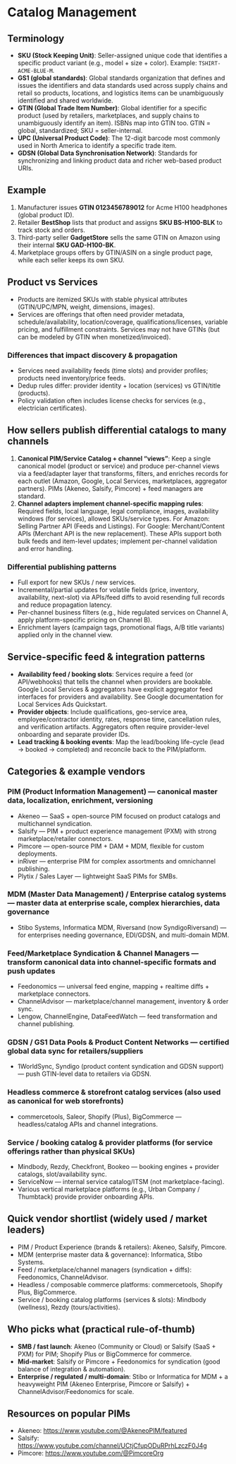 # Catalog Management

## Terminology
- **SKU (Stock Keeping Unit)**: Seller-assigned unique code that identifies a specific product variant (e.g., model + size + color). Example: `TSHIRT-ACME-BLUE-M`.
- **GS1 (global standards)**: Global standards organization that defines and issues the identifiers and data standards used across supply chains and retail so products, locations, and logistics items can be unambiguously identified and shared worldwide.
- **GTIN (Global Trade Item Number)**: Global identifier for a specific product (used by retailers, marketplaces, and supply chains to unambiguously identify an item). ISBNs map into GTIN too. GTIN = global, standardized; SKU = seller-internal.
- **UPC (Universal Product Code)**: The 12-digit barcode most commonly used in North America to identify a specific trade item.
- **GDSN (Global Data Synchronisation Network)**: Standards for synchronizing and linking product data and richer web-based product URIs.

## Example
1. Manufacturer issues **GTIN 0123456789012** for Acme H100 headphones (global product ID).
2. Retailer **BestShop** lists that product and assigns **SKU BS-H100-BLK** to track stock and orders.
3. Third-party seller **GadgetStore** sells the same GTIN on Amazon using their internal **SKU GAD-H100-BK**.
4. Marketplace groups offers by GTIN/ASIN on a single product page, while each seller keeps its own SKU.

## Product vs Services
- Products are itemized SKUs with stable physical attributes (GTIN/UPC/MPN, weight, dimensions, images).
- Services are offerings that often need provider metadata, schedule/availability, location/coverage, qualifications/licenses, variable pricing, and fulfillment constraints. Services may not have GTINs (but can be modeled by GTIN when monetized/invoiced).

### Differences that impact discovery & propagation
- Services need availability feeds (time slots) and provider profiles; products need inventory/price feeds.
- Dedup rules differ: provider identity + location (services) vs GTIN/title (products).
- Policy validation often includes license checks for services (e.g., electrician certificates).

## How sellers publish differential catalogs to many channels
1. **Canonical PIM/Service Catalog + channel “views”**: Keep a single canonical model (product or service) and produce per-channel views via a feed/adapter layer that transforms, filters, and enriches records for each outlet (Amazon, Google, Local Services, marketplaces, aggregator partners). PIMs (Akeneo, Salsify, Pimcore) + feed managers are standard.
2. **Channel adapters implement channel-specific mapping rules**: Required fields, local language, legal compliance, images, availability windows (for services), allowed SKUs/service types. For Amazon: Selling Partner API (Feeds and Listings). For Google: Merchant/Content APIs (Merchant API is the new replacement). These APIs support both bulk feeds and item-level updates; implement per-channel validation and error handling.

### Differential publishing patterns
- Full export for new SKUs / new services.
- Incremental/partial updates for volatile fields (price, inventory, availability, next-slot) via APIs/feed diffs to avoid resending full records and reduce propagation latency.
- Per-channel business filters (e.g., hide regulated services on Channel A, apply platform-specific pricing on Channel B).
- Enrichment layers (campaign tags, promotional flags, A/B title variants) applied only in the channel view.

## Service-specific feed & integration patterns
- **Availability feed / booking slots**: Services require a feed (or API/webhooks) that tells the channel when providers are bookable. Google Local Services & aggregators have explicit aggregator feed interfaces for providers and availability. See Google documentation for Local Services Ads Quickstart.
- **Provider objects**: Include qualifications, geo-service area, employee/contractor identity, rates, response time, cancellation rules, and verification artifacts. Aggregators often require provider-level onboarding and separate provider IDs.
- **Lead tracking & booking events**: Map the lead/booking life-cycle (lead → booked → completed) and reconcile back to the PIM/platform.

## Categories & example vendors

### PIM (Product Information Management) — canonical master data, localization, enrichment, versioning
- Akeneo — SaaS + open-source PIM focused on product catalogs and multichannel syndication.
- Salsify — PIM + product experience management (PXM) with strong marketplace/retailer connectors.
- Pimcore — open-source PIM + DAM + MDM, flexible for custom deployments.
- inRiver — enterprise PIM for complex assortments and omnichannel publishing.
- Plytix / Sales Layer — lightweight SaaS PIMs for SMBs.

### MDM (Master Data Management) / Enterprise catalog systems — master data at enterprise scale, complex hierarchies, data governance
- Stibo Systems, Informatica MDM, Riversand (now SyndigoRiversand) — for enterprises needing governance, EDI/GDSN, and multi-domain MDM.

### Feed/Marketplace Syndication & Channel Managers — transform canonical data into channel-specific formats and push updates
- Feedonomics — universal feed engine, mapping + realtime diffs + marketplace connectors.
- ChannelAdvisor — marketplace/channel management, inventory & order sync.
- Lengow, ChannelEngine, DataFeedWatch — feed transformation and channel publishing.

### GDSN / GS1 Data Pools & Product Content Networks — certified global data sync for retailers/suppliers
- 1WorldSync, Syndigo (product content syndication and GDSN support) — push GTIN-level data to retailers via GDSN.

### Headless commerce & storefront catalog services (also used as canonical for web storefronts)
- commercetools, Saleor, Shopify (Plus), BigCommerce — headless/catalog APIs and channel integrations.

### Service / booking catalog & provider platforms (for service offerings rather than physical SKUs)
- Mindbody, Rezdy, Checkfront, Bookeo — booking engines + provider catalogs, slot/availability sync.
- ServiceNow — internal service catalog/ITSM (not marketplace-facing).
- Various vertical marketplace platforms (e.g., Urban Company / Thumbtack) provide provider onboarding APIs.

## Quick vendor shortlist (widely used / market leaders)
- PIM / Product Experience (brands & retailers): Akeneo, Salsify, Pimcore.
- MDM (enterprise master data & governance): Informatica, Stibo Systems.
- Feed / marketplace/channel managers (syndication + diffs): Feedonomics, ChannelAdvisor.
- Headless / composable commerce platforms: commercetools, Shopify Plus, BigCommerce.
- Service / booking catalog platforms (services & slots): Mindbody (wellness), Rezdy (tours/activities).

## Who picks what (practical rule-of-thumb)
- **SMB / fast launch**: Akeneo (Community or Cloud) or Salsify (SaaS + PXM) for PIM; Shopify Plus or BigCommerce for commerce.
- **Mid-market**: Salsify or Pimcore + Feedonomics for syndication (good balance of integration & automation).
- **Enterprise / regulated / multi-domain**: Stibo or Informatica for MDM + a heavyweight PIM (Akeneo Enterprise, Pimcore or Salsify) + ChannelAdvisor/Feedonomics for scale.

## Resources on popular PIMs
- Akeneo: https://www.youtube.com/@AkeneoPIM/featured
- Salsify: https://www.youtube.com/channel/UCtjCfupODuRPrhLzczF0J4g
- Pimcore: https://www.youtube.com/@PimcoreOrg
